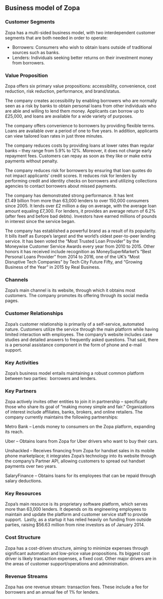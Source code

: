 Business model of Zopa
----------------------

 ### Customer Segments

 Zopa has a multi-sided business model, with two interdependent customer segments that are both needed in order to operate:

  * Borrowers: Consumers who wish to obtain loans outside of traditional sources such as banks.
 * Lenders: Individuals seeking better returns on their investment money from borrowers.
  ### Value Proposition

 Zopa offers six primary value propositions: accessibility, convenience, cost reduction, risk reduction, performance, and brand/status.

 The company creates accessibility by enabling borrowers who are normally seen as a risk by banks to obtain personal loans from other individuals who are able and willing to lend them money. Applicants can borrow up to £25,000, and loans are available for a wide variety of purposes.

 The company offers convenience to borrowers by providing flexible terms. Loans are available over a period of one to five years. In addition, applicants can view tailored loan rates in just three minutes.

 The company reduces costs by providing loans at lower rates than regular banks – they range from 5.9% to 12%. Moreover, it does not charge early repayment fees. Customers can repay as soon as they like or make extra payments without penalty.

 The company reduces risk for borrowers by ensuring that loan quotes do not impact applicants’ credit scores. It reduces risk for lenders by performing credit and identity checks on borrowers and utilizing collections agencies to contact borrowers about missed payments.

 The company has demonstrated strong performance. It has lent £1.49 billion from more than 63,000 lenders to over 150,000 consumers since 2005. It lends over £2 million a day on average, with the average loan amount equaling £7,300. For lenders, it provides an average return of 6.2% (after fees and before bad debts). Investors have earned millions of pounds in interest since the service began.

 The company has established a powerful brand as a result of its popularity. It bills itself as Europe’s largest and the world’s oldest peer-to-peer lending service. It has been voted the “Most Trusted Loan Provider” by the Moneywise Customer Service Awards every year from 2010 to 2015. Other honors it has received include recognition as MoneySuperMarket’s “Best Personal Loans Provider” from 2014 to 2016, one of the UK’s “Most Disruptive Tech Companies” by Tech City Future Fifty, and “Growing Business of the Year” in 2015 by Real Business.

 ### Channels

 Zopa’s main channel is its website, through which it obtains most customers. The company promotes its offering through its social media pages.

 ### Customer Relationships

 Zopa’s customer relationship is primarily of a self-service, automated nature. Customers utilize the service through the main platform while having limited interaction with employees. The company’s website includes case studies and detailed answers to frequently asked questions. That said, there is a personal assistance component in the form of phone and e-mail support.

 ### Key Activities

 Zopa’s business model entails maintaining a robust common platform between two parties:  borrowers and lenders.

 ### Key Partners

 Zopa actively invites other entities to join it in partnership – specifically those who share its goal of “making money simple and fair.” Organizations of interest include affiliates, banks, brokers, and online retailers. The company currently maintains the following partnerships:

 Metro Bank – Lends money to consumers on the Zopa platform, expanding its reach.

 Uber – Obtains loans from Zopa for Uber drivers who want to buy their cars.

 Unshackled – Receives financing from Zopa for handset sales in its mobile phone marketplace; it integrates Zopa’s technology into its website through the company’s Partner API, allowing customers to spread out handset payments over two years.

 SalaryFinance – Obtains loans for its employees that can be repaid through salary deductions.

 ### Key Resources

 Zopa’s main resource is its proprietary software platform, which serves more than 63,000 lenders. It depends on its engineering employees to maintain and update the platform and customer service staff to provide support.  Lastly, as a startup it has relied heavily on funding from outside parties, raising $56.63 million from nine investors as of January 2014.

 ### Cost Structure

 Zopa has a cost-driven structure, aiming to minimize expenses through significant automation and low-price value propositions. Its biggest cost driver is likely transaction expenses, a fixed cost. Other major drivers are in the areas of customer support/operations and administration.

 ### Revenue Streams

 Zopa has one revenue stream: transaction fees. These include a fee for borrowers and an annual fee of 1% for lenders.